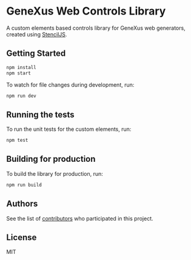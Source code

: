 # GeneXus Web Controls Library

A custom elements based controls library for GeneXus web generators, created using [StencilJS](https://stenciljs.com/).

## Getting Started

```bash
npm install
npm start
```

To watch for file changes during development, run:

```bash
npm run dev
```

## Running the tests

To run the unit tests for the custom elements, run:

```bash
npm test
```

## Building for production

To build the library for production, run:

```bash
npm run build
```

## Authors

See the list of [contributors](https://github.com/genexuslabs/web-controls-library/contributors) who participated in this project.

## License

MIT
